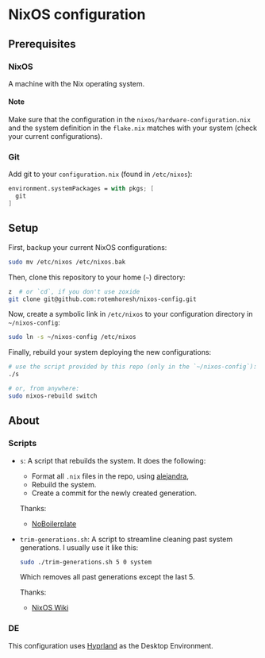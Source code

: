 # NixOS configuration

## Prerequisites

### NixOS

A machine with the Nix operating system. 

#### Note

Make sure that the configuration in the `nixos/hardware-configuration.nix` and the system definition in the `flake.nix` matches with your system (check your current configurations).

### Git

Add git to your `configuration.nix` (found in `/etc/nixos`):

```nix
environment.systemPackages = with pkgs; [
  git 
]
```

## Setup

First, backup your current NixOS configurations:

```bash
sudo mv /etc/nixos /etc/nixos.bak
```

Then, clone this repository to your home (`~`) directory:

```bash
z  # or `cd`, if you don't use zoxide
git clone git@github.com:rotemhoresh/nixos-config.git
```

Now, create a symbolic link in `/etc/nixos` to your configuration directory in `~/nixos-config`:

```bash
sudo ln -s ~/nixos-config /etc/nixos
```

Finally, rebuild your system deploying the new configurations:

```bash
# use the script provided by this repo (only in the `~/nixos-config`):
./s

# or, from anywhere:
sudo nixos-rebuild switch
```

## About

### Scripts

- `s`: A script that rebuilds the system. It does the following:
  - Format all `.nix` files in the repo, using [alejandra](https://github.com/kamadorueda/alejandra), 
  - Rebuild the system.
  - Create a commit for the newly created generation.

  Thanks: 
  - [NoBoilerplate](https://www.youtube.com/c/NoBoilerplate)
- `trim-generations.sh`: A script to streamline cleaning past system generations. I usually use it like this:
  ```bash
  sudo ./trim-generations.sh 5 0 system
  ```
  Which removes all past generations except the last 5.

  Thanks:
  - [NixOS Wiki](https://nixos.wiki/wiki/NixOS_Generations_Trimmer)
  
### DE

This configuration uses [Hyprland](https://hyprland.org/) as the Desktop Environment.
